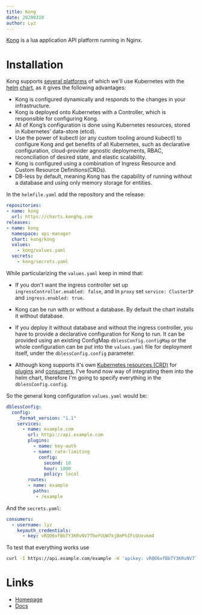 ```yaml
---
title: Kong
date: 20200310
author: Lyz
---
```


[Kong](https://konghq.com/) is a lua application API platform running in Nginx.

# Installation

Kong supports [several platforms](https://konghq.com/install/) of which we'll
use Kubernetes with the [helm](helm.md)
[chart](https://github.com/Kong/charts/blob/master/charts/kong/README.md), as it
gives the following advantages:

* Kong is configured dynamically and responds to the changes in your
    infrastructure.
* Kong is deployed onto Kubernetes with a Controller, which is responsible for
    configuring Kong.
* All of Kong’s configuration is done using Kubernetes resources, stored in
    Kubernetes’ data-store (etcd).
* Use the power of kubectl (or any custom tooling around kubectl) to configure
    Kong and get benefits of all Kubernetes, such as declarative configuration,
    cloud-provider agnostic deployments, RBAC, reconciliation of desired state,
    and elastic scalability.
* Kong is configured using a combination of Ingress Resource and Custom Resource
    Definitions(CRDs).
* DB-less by default, meaning Kong has the capability of running without
    a database and using only memory storage for entities.

In the `helmfile.yaml` add the repository and the release:

```yaml
repositories:
- name: kong
  url: https://charts.konghq.com
releases:
- name: kong
  namespace: api-manager
  chart: kong/kong
  values:
    - kong/values.yaml
  secrets:
    - kong/secrets.yaml
```

While particularizing the `values.yaml` keep in mind that:

* If you don't want the ingress controller set up `ingressController.enabled:
    false`, and in `proxy` set `service: ClusterIP` and `ingress.enabled:
    true`.
* Kong can be run with or without a database. By default the chart installs it
    without database.
* If you deploy it without database and without the ingress controller, you have
    to provide a declarative configuration for Kong to run. It can be provided
    using an existing ConfigMap `dblessConfig.configMap` or the whole
    configuration can be put into the `values.yaml` file for deployment itself,
    under the `dblessConfig.config` parameter.

* Although kong supports it's own [Kubernetes resources
    (CRD)](https://github.com/Kong/kubernetes-ingress-controller/blob/master/docs/concepts/custom-resources.md)
    for
    [plugins](https://github.com/Kong/kubernetes-ingress-controller/blob/master/docs/concepts/custom-resources.md#kongplugin)
    and
    [consumers](https://github.com/Kong/kubernetes-ingress-controller/blob/master/docs/concepts/custom-resources.md#kongconsumer),
    I've found now way of integrating them into the helm chart, therefore I'm
    going to specify everything in the `dblessConfig.config`.

So the general kong configuration `values.yaml` would be:

```yaml
dblessConfig:
  config:
    _format_version: "1.1"
    services:
      - name: example.com
        url: https://api.example.com
        plugins:
          - name: key-auth
          - name: rate-limiting
            config:
              second: 10
              hour: 1000
              policy: local
        routes:
        - name: example
          paths:
           - /example
```

And the `secrets.yaml`:

```yaml
consumers:
  - username: lyz
    keyauth_credentials:
      - key: vRQO6xfBbTY3KRvNV7TbeFUUW7kjBmPhIFcUUxvkm4
```

To test that everything works use

```bash
curl -I https://api.example.com/example -H 'apikey: vRQO6xfBbTY3KRvNV7TbeFUUW7kjBmPhIFcUUxvkm4'
```

# Links

* [Homepage](https://konghq.com/)
* [Docs](https://docs.konghq.com/?itm_source=website&itm_medium=nav)

